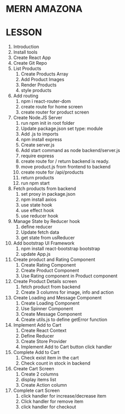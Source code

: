 # MERN AMAZONA

# LESSON
1. Introduction
2. Install tools
3. Create React App
4. Create Git Repo
5. List Products
    1. Create Products Array
    2. Add Product Images
    3. Render Products
    4. style products
6. Add routing
    1. npm i react-router-dom
    2. create route for home screen
    3. create router for product screen
7. Create Node.JS Server
    1. run npm init in root folder
    2. Update package.json set type: module
    3. Add .js to imports
    4. npm install express
    5. Create server.js
    6. Add start command as node backend/server.js
    7. require express
    8. create route for / return backend is ready.
    9. move product.js from frontend to backend
    10. create route for /api/products
    11. return products
    12. run npm start
8. Fetch products from backend
    1. set proxy in package.json
    2. npm install axios
    3. use state hook
    4. use effect hook
    5. use reducer hook
9. Manage State by Reducer hook
    1. define reducer
    2. Update fetch data
    3. get state from usReducer
10. Add bootstrap UI Framework
    1. npm install react-bootstrap bootstrap
    2. update App.js
11. Create product and Rating Component
    1. Create Rating Component
    2. Create Product Component
    3. Use Rating component in Product component
12. Create Product Details screen
    1. fetch product from backend
    2. Create 3 columns for image, info and action
13. Create Loading and Message Component
    1. Create Loading Component
    2. Use Spinner Component
    3. Create Message Component
    4. Create utils.js to define getError function
14. Implement Add to Cart
    1. Create React Context
    2. Define Reducer
    3. Create Store Provider
    4. Implement Add to Cart button click handler
15. Complete Add to Cart
    1. Check exist item in the cart
    2. Check count in stock in backend
16. Create Cart Screen
    1. Create 2 columns
    2. display items list
    3. Create Action column
17. Complete cart Screen
    1. click handler for increase/decrease item
    2. Click handler for remove item
    3. click handler for checkout